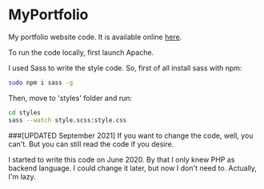 # MyPortfolio

My portfolio website code. It is available online [here](https://mirkodecillis-portfolio.herokuapp.com).

To run the code locally, first launch Apache.

I used Sass to write the style code. So, first of all install sass with npm:

```bash
sudo npm i sass -g
```

Then, move to 'styles' folder and run:
```bash
cd styles
sass --watch style.scss:style.css
```

###[UPDATED September 2021]
If you want to change the code, well, you can't. But you can still read the code if you desire.

I started to write this code on June 2020. By that I only knew PHP as backend language. 
I could change it later, but now I don't need to. Actually, I'm lazy.